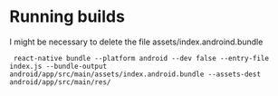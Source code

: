 # Running builds
I might be necessary to delete the file assets/index.androind.bundle

```
 react-native bundle --platform android --dev false --entry-file index.js --bundle-output android/app/src/main/assets/index.android.bundle --assets-dest android/app/src/main/res/
 ```

